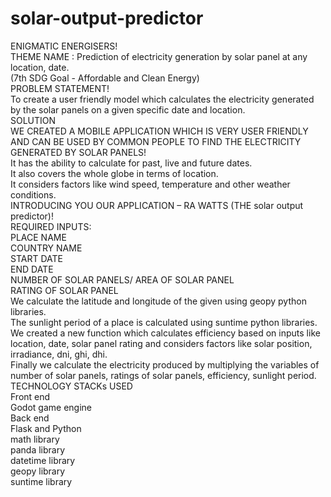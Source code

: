 # solar-output-predictor
ENIGMATIC ENERGISERS! <br>
THEME NAME : Prediction of electricity generation by solar panel at any location, date. <br>
(7th SDG Goal - Affordable and Clean Energy) <br>
PROBLEM STATEMENT! <br>
To create a user friendly model which calculates the electricity generated by the solar panels on a given specific date and location. <br>
SOLUTION <br>
WE CREATED A MOBILE APPLICATION WHICH IS VERY USER FRIENDLY AND CAN BE USED BY COMMON PEOPLE TO FIND THE ELECTRICITY GENERATED BY SOLAR PANELS! <br>
It has the ability to calculate for past, live and future dates. <br>
It also covers the whole globe in terms of location. <br>
It considers factors like wind speed, temperature and other weather conditions. <br>
INTRODUCING YOU OUR APPLICATION – RA WATTS (THE solar output predictor)! <br>
REQUIRED INPUTS: <br>
PLACE NAME <br>
COUNTRY NAME <br>
START DATE <br>
END DATE <br>
NUMBER OF SOLAR PANELS/ AREA OF SOLAR PANEL <br>
RATING OF SOLAR PANEL <br>
We calculate the latitude and longitude of the given using geopy python libraries. <br>
The sunlight period of a place is calculated using suntime python libraries. <br>
We created a new function which calculates efficiency based on inputs like location, date, solar panel rating and considers factors like solar position, irradiance, dni, ghi, dhi. <br>
Finally we calculate the electricity produced by multiplying the variables of number of solar panels, ratings of solar panels, efficiency, sunlight period. <br>
TECHNOLOGY STACKs USED <br>
Front end <br>
Godot game engine <br>
Back end <br>
Flask and Python <br>
math library <br>
panda library <br>
datetime library <br>
geopy library <br>
suntime library <br>
